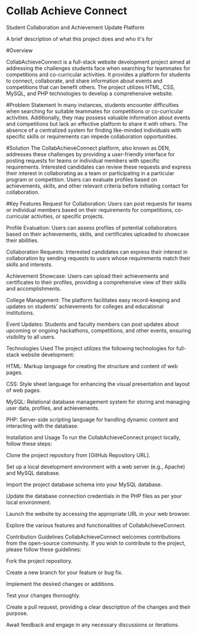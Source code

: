 

# Collab Achieve Connect
Student Collaboration and Achievement Update Platform

A brief description of what this project does and who it's for

#Overview

CollabAchieveConnect is a full-stack website development project aimed at addressing the challenges students face when searching for teammates for competitions and co-curricular activities. It provides a platform for students to connect, collaborate, and share information about events and competitions that can benefit others. The project utilizes HTML, CSS, MySQL, and PHP technologies to develop a comprehensive website.

#Problem Statement
In many instances, students encounter difficulties when searching for suitable teammates for competitions or co-curricular activities. Additionally, they may possess valuable information about events and competitions but lack an effective platform to share it with others. The absence of a centralized system for finding like-minded individuals with specific skills or requirements can impede collaboration opportunities.

#Solution
The CollabAchieveConnect platform, also known as DEN, addresses these challenges by providing a user-friendly interface for posting requests for teams or individual members with specific requirements. Interested candidates can review these requests and express their interest in collaborating as a team or participating in a particular program or competition. Users can evaluate profiles based on achievements, skills, and other relevant criteria before initiating contact for collaboration.

#Key Features
Request for Collaboration: Users can post requests for teams or individual members based on their requirements for competitions, co-curricular activities, or specific projects.

Profile Evaluation: Users can assess profiles of potential collaborators based on their achievements, skills, and certificates uploaded to showcase their abilities.

Collaboration Requests: Interested candidates can express their interest in collaboration by sending requests to users whose requirements match their skills and interests.

Achievement Showcase: Users can upload their achievements and certificates to their profiles, providing a comprehensive view of their skills and accomplishments.

College Management: The platform facilitates easy record-keeping and updates on students' achievements for colleges and educational institutions.

Event Updates: Students and faculty members can post updates about upcoming or ongoing hackathons, competitions, and other events, ensuring visibility to all users.

Technologies Used
The project utilizes the following technologies for full-stack website development:

HTML: Markup language for creating the structure and content of web pages.

CSS: Style sheet language for enhancing the visual presentation and layout of web pages.

MySQL: Relational database management system for storing and managing user data, profiles, and achievements.

PHP: Server-side scripting language for handling dynamic content and interacting with the database.

Installation and Usage
To run the CollabAchieveConnect project locally, follow these steps:

Clone the project repository from [GitHub Repository URL].

Set up a local development environment with a web server (e.g., Apache) and MySQL database.

Import the project database schema into your MySQL database.

Update the database connection credentials in the PHP files as per your local environment.

Launch the website by accessing the appropriate URL in your web browser.

Explore the various features and functionalities of CollabAchieveConnect.

Contribution Guidelines
CollabAchieveConnect welcomes contributions from the open-source community. If you wish to contribute to the project, please follow these guidelines:

Fork the project repository.

Create a new branch for your feature or bug fix.

Implement the desired changes or additions.

Test your changes thoroughly.

Create a pull request, providing a clear description of the changes and their purpose.

Await feedback and engage in any necessary discussions or iterations.

